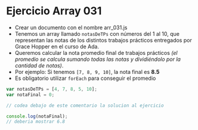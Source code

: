 # Ejercicio Array 031

* Crear un documento con el nombre arr_031.js
* Tenemos un array llamado `notasDeTPs` con números del 1 al 10, que representan las notas de los distintos trabajos prácticos entregados por Grace Hopper en el curso de Ada.
* Queremos calcular la nota promedio final de trabajos prácticos _(el promedio se calcula sumando todas las notas y dividiéndolo por la cantidad de notas)_.
* Por ejemplo: Si tenemos `[7, 8, 9, 10]`, la nota final es **8.5**
* Es obligatorio utilizar `forEach` para conseguir el promedio

```js
var notasDeTPs = [4, 7, 8, 5, 10];
var notaFinal = 0;

// codea debajo de este comentario la solucion al ejercicio

console.log(notaFinal);
// deberia mostrar 6.8
```